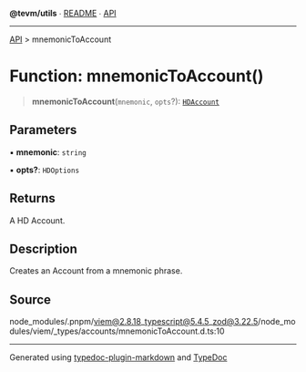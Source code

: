 **@tevm/utils** ∙ [README](../README.md) ∙ [API](../API.md)

***

[API](../API.md) > mnemonicToAccount

# Function: mnemonicToAccount()

> **mnemonicToAccount**(`mnemonic`, `opts`?): [`HDAccount`](../type-aliases/HDAccount.md)

## Parameters

▪ **mnemonic**: `string`

▪ **opts?**: `HDOptions`

## Returns

A HD Account.

## Description

Creates an Account from a mnemonic phrase.

## Source

node\_modules/.pnpm/viem@2.8.18\_typescript@5.4.5\_zod@3.22.5/node\_modules/viem/\_types/accounts/mnemonicToAccount.d.ts:10

***
Generated using [typedoc-plugin-markdown](https://www.npmjs.com/package/typedoc-plugin-markdown) and [TypeDoc](https://typedoc.org/)
